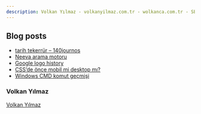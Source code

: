 ```yaml
---
description: Volkan Yılmaz - volkanyilmaz.com.tr - wolkanca.com.tr - SEO - WordPress
---
```


## Blog posts
<!-- BLOG-POST-LIST:START -->
- [tarih tekerrür – 140journos](https://wolkanca.com.tr/tarih-tekerrur-140journos/)
- [Neeva arama motoru](https://wolkanca.com.tr/neeva-arama-motoru/)
- [Google logo history](https://wolkanca.com.tr/google-logo-history/)
- [CSS’de önce mobil mi desktop mı?](https://wolkanca.com.tr/cssde-once-mobil-mi-desktop-mi/)
- [Windows CMD komut geçmişi](https://wolkanca.com.tr/windows-cmd-komut-gecmisi/)
<!-- BLOG-POST-LIST:END -->


### Volkan Yılmaz

[Volkan Yılmaz](https://volkanyilmaz.com.tr/)

